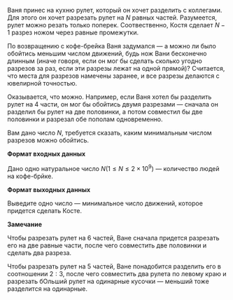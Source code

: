 Ваня принес на кухню рулет, который он хочет разделить с коллегами. Для этого он хочет разрезать рулет на  $N$ равных частей. Разумеется, рулет можно резать только поперек. Соотвественно, Костя сделает $N-1$ разрез ножом через равные промежутки. 

По возвращению с кофе-брейка Ваня задумался — а можно ли было обойтись меньшим числом движений, будь нож Вани бесконечно длинным (иначе говоря, если он мог бы сделать сколько угодно разрезов за раз, если эти разрезы лежат на одной прямой)? Считается, что места для разрезов намечены заранее, и все разрезы делаются с ювелирной точностью.

Оказывается, что можно. Например, если Ваня хотел бы разделить рулет на $4$ части, он мог бы обойтись двумя разрезами — сначала он разделил бы рулет на две половинки, а потом совместил бы две половинки и разрезал обе пополам одновременно.

Вам дано число $N$, требуется сказать, каким минимальным числом разрезов можно обойтись. 

**Формат входных данных**

Дано одно натуральное число  $N(1\leq N\leq 2 \times10^9)$ —  количество людей на кофе-брйке.

**Формат выходных данных**

Выведите одно число — минимальное число движений, которое придется сделать Косте.

**Замечание**

Чтобы разрезать рулет на $6$ частей, Ване сначала придется разрезать его на две равные части, после чего совместить две половинки и сделать два разреза.

Чтобы разрезать рулет на $5$ частей, Ване понадобится разделить его в соотношении $2:3$, после чего совместить два рулета по левому краю и разрезать бОльший рулет на одинарные кусочки — меньший тоже разделится на одинарные.
